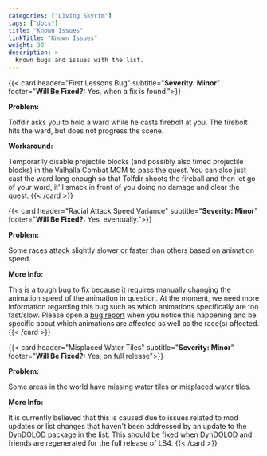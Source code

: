 ```yaml
---
categories: ["Living Skyrim"]
tags: ["docs"] 
title: "Known Issues"
linkTitle: "Known Issues"
weight: 30
description: >
  Known bugs and issues with the list.
---
```


{{< card header="First Lessons Bug" subtitle="**Severity: Minor**" footer="**Will Be Fixed?:** Yes, when a fix is found.">}}

**Problem:** 

Tolfdir asks you to hold a ward while he casts firebolt at you. The firebolt hits the ward, but does not progress the scene.


**Workaround:** 

Temporarily disable projectile blocks (and possibly also timed projectile blocks) in the Valhalla Combat MCM to pass the quest. You can also just cast the ward long enough so that Tolfdir shoots the fireball and then let go of your ward, it'll smack in front of you doing no damage and clear the quest.
{{< /card >}}


{{< card header="Racial Attack Speed Variance" subtitle="**Severity: Minor**" footer="**Will Be Fixed?:** Yes, eventually.">}}

**Problem:** 

Some races attack slightly slower or faster than others based on animation speed.

**More Info:**

This is a tough bug to fix because it requires manually changing the animation speed of the animation in question. At the moment, we need more information regarding this bug such as which animations specifically are too fast/slow. Please open a [bug report](https://www.fgsmodlists.com/docs/living-skyrim/bugreport/) when you notice this happening and be specific about which animations are affected as well as the race(s) affected.
{{< /card >}}

{{< card header="Misplaced Water Tiles" subtitle="**Severity: Minor**" footer="**Will Be Fixed?:** Yes, on full release">}}

**Problem:** 

Some areas in the world have missing water tiles or misplaced water tiles.

**More Info:**

It is currently believed that this is caused due to issues related to mod updates or list changes that haven't been addressed by an update to the DynDOLOD package in the list. This should be fixed when DynDOLOD and friends are regenerated for the full release of LS4.
{{< /card >}}